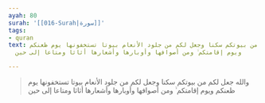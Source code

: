 ```yaml
---
ayah: 80
surah: '[[016-Surah|سورة]]'
tags:
- quran
text: والله جعل لكم من بيوتكم سكنا وجعل لكم من جلود الأنعام بيوتا تستخفونها يوم ظعنكم
  ويوم إقامتكم ۙ ومن أصوافها وأوبارها وأشعارها أثاثا ومتاعا إلى حين

---
```

> والله جعل لكم من بيوتكم سكنا وجعل لكم من جلود الأنعام بيوتا تستخفونها يوم ظعنكم ويوم إقامتكم ۙ ومن أصوافها وأوبارها وأشعارها أثاثا ومتاعا إلى حين
